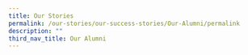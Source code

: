 ```yaml
---
title: Our Stories
permalink: /our-stories/our-success-stories/Our-Alumni/permalink
description: ""
third_nav_title: Our Alumni
---
```

